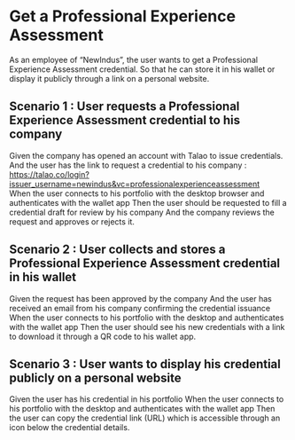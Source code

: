 # Get a Professional Experience Assessment

As an employee of “NewIndus”, the user wants to get a Professional Experience Assessment credential. So that he can store it in his wallet or display it publicly through a link on a personal website.


## Scenario 1 : User requests a Professional Experience Assessment credential to his company
Given the company has opened an account with Talao to issue credentials.  
And the user has the link to request a credential to his company :  https://talao.co/login?issuer_username=newindus&vc=professionalexperienceassessment  
When the user connects to his portfolio with the desktop browser and authenticates with the wallet app
Then the user should be requested to fill a credential draft for review by his company
And the company reviews the request and approves or rejects it. 


## Scenario 2 : User collects and stores a  Professional Experience Assessment credential in his wallet
Given the request has been approved by the company
And the user has received an email from his company confirming the credential issuance
When the user connects to his portfolio with the desktop and authenticates with the wallet app
Then the user should see his new credentials with a link to download it through a QR code to his wallet app.


## Scenario 3 : User wants to display his credential publicly on a personal website
Given the user has his credential in his portfolio
When the user connects to his portfolio with the desktop and authenticates with the wallet app
Then the user can copy the credential link (URL) which is accessible through an icon below the credential details.
